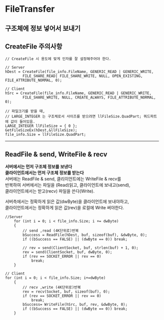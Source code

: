 # FileTransfer
## 구조체에 정보 넣어서 보내기 
## CreateFile 주의사항
```
// CreateFile 시 용도에 맞게 인자를 잘 설정해주어야 한다.

// Server
hDest = CreateFile(file_info.FileName, GENERIC_READ | GENERIC_WRITE,
		FILE_SHARE_READ| FILE_SHARE_WRITE, NULL, OPEN_EXISTING, FILE_ATTRIBUTE_NORMAL, 0);
    
// Client
hSrc = CreateFile(file_info.FileName, GENERIC_READ | GENERIC_WRITE,
		FILE_SHARE_WRITE, NULL, CREATE_ALWAYS, FILE_ATTRIBUTE_NORMAL, 0);
    
// 파일크기를 받을 때,
// LARGE_INTEGER 는 구조체로서 사이즈를 받으려면 llFileSize.QuadPart; 쿼드파트에 값이 들어있음.
LARGE_INTEGER llFileSize = { 0 };
GetFileSizeEx(hDest,&llFileSize);
file_info.Size = llFileSize.QuadPart;
```
---
## ReadFile & send, WriteFile & recv 
**서버에서는 먼저 구조체 정보를 보낸다**  
**클라이언트에서는 먼저 구조체 정보를 받는다**  
서버에는 ReadFile & send, 클리이언트에는 WriteFile & recv를  
반복하여 서버에서는 파일을 (Read)읽고, 클라이언트에 보내고(send),  
클라이언트에서는 받고(recv) 파일을 쓴다(Write).  

서버측에서는 정확하게 읽은 값(dwByte)을 클라이언트에 보내야하고,  
클라이언트에서는 정확하게 읽은 값(rev)을 로컬에 Write 써야한다.  
```
//Server
	for (int i = 0; i < file_info.Size; i += dwByte)
	{
		// send ,read (4K단위로)반복
		bSuccess = ReadFile(hDest, buf, sizeof(buf), &dwByte, 0);
		if ((bSuccess == FALSE) || (dwByte == 0)) break;

		// rev = send(ClientSocket, buf, strlen(buf) + 1, 0);
		rev = send(ClientSocket, buf, dwByte, 0);
		if (rev == SOCKET_ERROR || rev == 0)
			break;
	}

// Client
for (int i = 0; i < file_info.Size; i+=dwByte)
	{
		// recv ,write (4K단위로)반복
		rev = recv(Socket, buf, sizeof(buf), 0);
		if (rev == SOCKET_ERROR || rev == 0)
			break;
		bSuccess= WriteFile(hSrc, buf, rev, &dwByte, 0);
		if ((bSuccess == FALSE) || (dwByte == 0)) break;
	}
```
